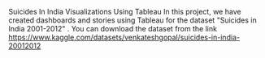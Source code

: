 Suicides In India Visualizations Using Tableau In this project, we have created dashboards and stories using Tableau for the dataset "Suicides in India 2001-2012" . You can download the dataset from the link https://www.kaggle.com/datasets/venkateshgopal/suicides-in-india-20012012
